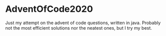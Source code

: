 # AdventOfCode2020
Just my attempt on the advent of code questions, written in java. Probably not the most efficient solutions nor the neatest ones, but I try my best.
